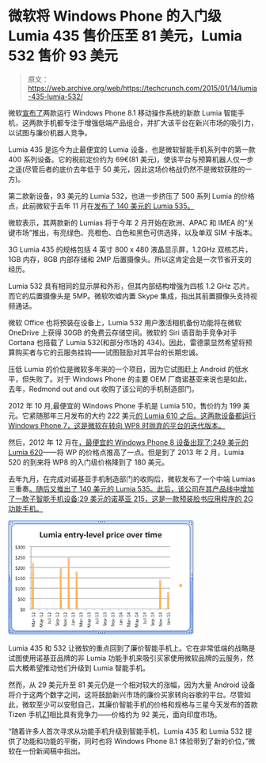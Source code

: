 # 微软将 Windows Phone 的入门级 Lumia 435 售价压至 81 美元，Lumia 532 售价 93 美元 

> 原文：<https://web.archive.org/web/https://techcrunch.com/2015/01/14/lumia-435-lumia-532/>

微软[宣布了](https://web.archive.org/web/20221206151523/http://news.microsoft.com/2015/01/14/microsoft-lumia-435-and-lumia-532-the-most-affordable-lumia-devices-to-date/)两款运行 Windows Phone 8.1 移动操作系统的新款 Lumia 智能手机，这两款手机都专注于增强低端产品组合，并扩大该平台在新兴市场的吸引力，以试图与廉价机器人竞争。

Lumia 435 是迄今为止最便宜的 Lumia 设备，也是微软智能手机系列中的第一款 400 系列设备。它的税前定价约为 69€(81 美元)，使该平台与预算机器人仅一步之遥(尽管后者的底价去年低于 50 美元，因此这场价格战仍然不是微软获胜的一方)。

第二款新设备，93 美元的 Lumia 532，也进一步挤压了 500 系列 Lumia 的价格点，此前微软于去年 11 月在[发布了 140 美元的 Lumia 535。](https://web.archive.org/web/20221206151523/https://beta.techcrunch.com/2014/11/10/microsofts-new-lumia-535-costs-140-and-is-its-first-non-nokia-smartphone/)

微软表示，其两款新的 Lumias 将于今年 2 月开始在欧洲、APAC 和 IMEA 的“关键市场”推出，有亮绿色、亮橙色、白色和黑色可供选择，以及单双 SIM 卡版本。

3G Lumia 435 的规格包括 4 英寸 800 x 480 液晶显示屏，1.2GHz 双核芯片，1GB 内存，8GB 内部存储和 2MP 后置摄像头。所以这肯定会是一次节省开支的经历。

Lumia 532 具有相同的显示屏和外形，但其内部结构增强为四核 1.2 GHz 芯片。而它的后置摄像头是 5MP。微软吹嘘内置 Skype 集成，指出其前置摄像头支持视频通话。

微软 Office 也将预装在设备上，Lumia 532 用户激活相机备份功能将在微软 OneDrive 上获得 30GB 的免费云存储空间。微软的 Siri 语音助手竞争对手 Cortana 也搭载了 Lumia 532(和部分市场的 434)。因此，雷德蒙显然希望将预算购买者与它的云服务挂钩——试图鼓励对其平台的长期忠诚。

压低 Lumia 的价位是微软多年来的一个项目，因为它试图赶上 Android 的低水平，但失败了。对于 Windows Phone 的主要 OEM 厂商诺基亚来说也是如此，去年，Redmond out and out 收购了该公司的手机制造部门。

2012 年 10 月,最便宜的 Windows Phone 手机是 Lumia 510，售价约为 199 美元。它紧随那年三月发布的大约 222 美元[的 Lumia 610 之后。这两款设备都运行 Windows Phone 7，这是微软在转向 WP8 时抛弃的平台的迭代版本。](https://web.archive.org/web/20221206151523/https://beta.techcrunch.com/2012/03/05/nokia-our-windows-phones-need-to-get-even-cheaper/)

然后，2012 年 12 月在[，最便宜的 Windows Phone 8 设备出现了:249 美元](https://web.archive.org/web/20221206151523/https://beta.techcrunch.com/2012/12/05/nokia-unveils-latest-windows-phone-8-device-lumia-620-packs-3-8-inch-clearblack-display-nfc-costs-249-before-taxes/)[的 Lumia 620](https://web.archive.org/web/20221206151523/https://beta.techcrunch.com/2013/02/10/nokias-cheapest-windows-phone-8-lumia-the-620-gives-the-budget-android-pack-a-run-for-its-money/)——将 WP 的价格点推高了一点。但是到了 2013 年 2 月，Lumia 520 的到来将 WP8 的入门级价格降到了 180 美元。

去年九月，在完成对诺基亚手机制造部门的收购后，微软发布了一个中端 Lumias 三重奏[。随后又推出了 140 美元的 Lumia 535。此后，该公司在其产品线中增加了一款子智能手机设备:29 美元的诺基亚 215，这是一款预装脸书应用程序的 2G 功能手机。](https://web.archive.org/web/20221206151523/https://beta.techcrunch.com/2014/09/04/lumia-830-730-735/)

![Lumia entry level price](img/0d8c4130995cad53be82a96b88fe42d9.png)

Lumia 435 和 532 让微软的重点回到了廉价智能手机上。它在非常低端的战略是试图使用诺基亚品牌的非 Lumia 功能手机来吸引买家使用微软品牌的云服务，然后大概希望推动他们升级到 Lumia 智能手机。

然而，从 29 美元升至 81 美元仍是一个相对较大的涨幅，因为大量 Android 设备将介于这两个数字之间，这将鼓励新兴市场的廉价买家转向谷歌的平台。尽管如此，微软至少可以安慰自己，其廉价智能手机的价格和规格与三星今天发布的首款 Tizen 手机[Z1](https://web.archive.org/web/20221206151523/https://beta.techcrunch.com/2015/01/14/finally-tizen/)相比具有竞争力——价格约为 92 美元，面向印度市场。

“随着许多人首次寻求从功能手机升级到智能手机，Lumia 435 和 Lumia 532 提供了功能和功能的平衡，同时也将 Windows Phone 8.1 体验带到了新的价位，”微软在一份新闻稿中指出。